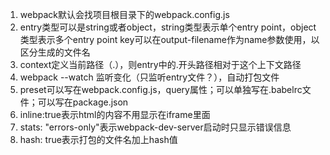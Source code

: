 1. webpack默认会找项目根目录下的webpack.config.js
2. entry类型可以是string或者object，string类型表示单个entry point，object类型表示多个entry point
key可以在output-filename作为name参数使用，以区分生成的文件名
3. context定义当前路径（.），则entry中的.开头路径相对于这个上下文路径
4. webpack --watch 监听变化（只监听entry文件？），自动打包文件
5. preset可以写在webpack.config.js，query属性；可以单独写在.babelrc文件；可以写在package.json
6. inline:true表示html的内容不用显示在iframe里面
7. stats: "errors-only"表示webpack-dev-server启动时只显示错误信息
8. hash: true表示打包的文件名加上hash值